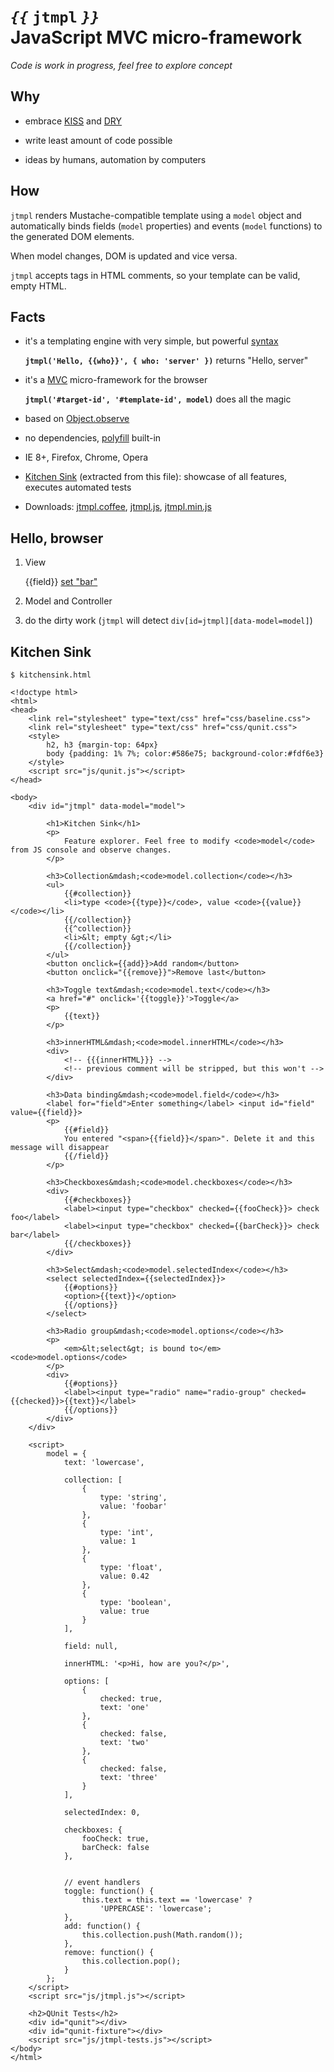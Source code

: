_`{{`_ `jtmpl` _`}}`_<br>JavaScript MVC micro-framework
=================================================

_Code is work in progress, feel free to explore concept_

Why
---

* embrace [KISS](http://en.wikipedia.org/wiki/Keep_it_simple) and [DRY](http://en.wikipedia.org/wiki/Don't_repeat_yourself)

* write least amount of code possible

* ideas by humans, automation by computers


How
---

`jtmpl` renders Mustache-compatible template using a `model` object and automatically binds fields (`model` properties) and events (`model` functions) to the generated DOM elements.

When model changes, DOM is updated and vice versa. 

`jtmpl` accepts tags in HTML comments, so your template can be valid, empty HTML.


Facts
-----

* it's a templating engine with very simple, but powerful [syntax](http://mustache.github.io)
	
	__`jtmpl('Hello, {{who}}', { who: 'server' })`__ returns "Hello, server"

* it's a [MVC](http://en.wikipedia.org/wiki/Model%E2%80%93view%E2%80%93controller) micro-framework for the browser

	__`jtmpl('#target-id', '#template-id', model)`__ does all the magic

* based on [Object.observe](http://updates.html5rocks.com/2012/11/Respond-to-change-with-Object-observe)

* no dependencies, [polyfill](https://github.com/jdarling/Object.observe) built-in

* IE 8+, Firefox, Chrome, Opera

* [Kitchen Sink](kitchensink.html) (extracted from this file): showcase of all features, executes automated tests

* Downloads: [jtmpl.coffee](src/coffee/jtmpl.coffee), [jtmpl.js](js/jtmpl.js), [jtmpl.min.js](js/jtmpl.min.js)



Hello, browser
--------------

1. View
		<div id=jtmpl data-model=model>
			<span>{{field}}</span>
			<a href=# onclick={{eventHandler}}>set "bar"</a>
		<div>

2. Model and Controller
		<script>
			model = {
				field: 'foo',
				eventHandler: function() {
					this.field = 'bar';
				}
			}
		</script>

3. do the dirty work (`jtmpl` will detect `div[id=jtmpl][data-model=model]`)
		<script src="js/jtmpl.min.js"></script>



Kitchen Sink
------------
	$ kitchensink.html

	<!doctype html>
	<html>
	<head>
		<link rel="stylesheet" type="text/css" href="css/baseline.css">
		<link rel="stylesheet" type="text/css" href="css/qunit.css">
		<style>
			h2, h3 {margin-top: 64px}
    		body {padding: 1% 7%; color:#586e75; background-color:#fdf6e3}
		</style>
		<script src="js/qunit.js"></script>
	</head>
	
	<body>
		<div id="jtmpl" data-model="model">

			<h1>Kitchen Sink</h1>
			<p>
				Feature explorer. Feel free to modify <code>model</code> from JS console and observe changes.
			</p>

			<h3>Collection&mdash;<code>model.collection</code></h3>
			<ul>
				{{#collection}}
				<li>type <code>{{type}}</code>, value <code>{{value}}</code></li>
				{{/collection}}
				{{^collection}}
				<li>&lt; empty &gt;</li>
				{{/collection}}
			</ul>
			<button onclick={{add}}>Add random</button>
			<button onclick="{{remove}}">Remove last</button>

			<h3>Toggle text&mdash;<code>model.text</code></h3>
			<a href="#" onclick='{{toggle}}'>Toggle</a>
			<p>
				{{text}}
			</p>

			<h3>innerHTML&mdash;<code>model.innerHTML</code></h3>
			<div>
				<!-- {{{innerHTML}}} -->     
				<!-- previous comment will be stripped, but this won't -->
			</div>

			<h3>Data binding&mdash;<code>model.field</code></h3>
			<label for="field">Enter something</label> <input id="field" value={{field}}>
			<p>
				{{#field}}
				You entered "<span>{{field}}</span>". Delete it and this message will disappear
				{{/field}}
			</p>

			<h3>Checkboxes&mdash;<code>model.checkboxes</code></h3>
			<div>
				{{#checkboxes}}
				<label><input type="checkbox" checked={{fooCheck}}> check foo</label>
				<label><input type="checkbox" checked={{barCheck}}> check bar</label>
				{{/checkboxes}}
			</div>

			<h3>Select&mdash;<code>model.selectedIndex</code></h3>
			<select selectedIndex={{selectedIndex}}>
				{{#options}}
				<option>{{text}}</option>
				{{/options}}
			</select>

			<h3>Radio group&mdash;<code>model.options</code></h3>
			<p>
				<em>&lt;select&gt; is bound to</em> <code>model.options</code>
			</p>
			<div>
				{{#options}}
				<label><input type="radio" name="radio-group" checked={{checked}}>{{text}}</label>
				{{/options}}
			</div>
		</div>

		<script>
			model = {
				text: 'lowercase',

				collection: [
					{
						type: 'string',
						value: 'foobar'
					},
					{
						type: 'int',
						value: 1
					},
					{
						type: 'float',
						value: 0.42
					},
					{
						type: 'boolean',
						value: true
					}
				],

				field: null,

				innerHTML: '<p>Hi, how are you?</p>',

				options: [
					{
						checked: true,
						text: 'one' 
					},
					{
						checked: false,
						text: 'two'
					},
					{
						checked: false,
						text: 'three'
					}
				],

				selectedIndex: 0,

				checkboxes: {
					fooCheck: true,
					barCheck: false
				},


				// event handlers
				toggle: function() {
					this.text = this.text == 'lowercase' ?
						'UPPERCASE': 'lowercase';
				},
				add: function() {
					this.collection.push(Math.random());
				},
				remove: function() {
					this.collection.pop();
				}
			};
		</script>
		<script src="js/jtmpl.js"></script>

		<h2>QUnit Tests</h2>
		<div id="qunit"></div>
		<div id="qunit-fixture"></div>
		<script src="js/jtmpl-tests.js"></script>
	</body>
	</html>
